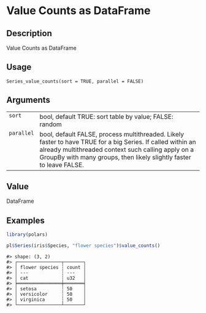 

# Value Counts as DataFrame

## Description

Value Counts as DataFrame

## Usage

<pre><code class='language-R'>Series_value_counts(sort = TRUE, parallel = FALSE)
</code></pre>

## Arguments

<table>
<tr>
<td style="white-space: nowrap; font-family: monospace; vertical-align: top">
<code id="Series_value_count_:_sort">sort</code>
</td>
<td>
bool, default TRUE: sort table by value; FALSE: random
</td>
</tr>
<tr>
<td style="white-space: nowrap; font-family: monospace; vertical-align: top">
<code id="Series_value_count_:_parallel">parallel</code>
</td>
<td>
bool, default FALSE, process multithreaded. Likely faster to have TRUE
for a big Series. If called within an already multithreaded context such
calling apply on a GroupBy with many groups, then likely slightly faster
to leave FALSE.
</td>
</tr>
</table>

## Value

DataFrame

## Examples

``` r
library(polars)

pl$Series(iris$Species, "flower species")$value_counts()
```

    #> shape: (3, 2)
    #> ┌────────────────┬───────┐
    #> │ flower species ┆ count │
    #> │ ---            ┆ ---   │
    #> │ cat            ┆ u32   │
    #> ╞════════════════╪═══════╡
    #> │ setosa         ┆ 50    │
    #> │ versicolor     ┆ 50    │
    #> │ virginica      ┆ 50    │
    #> └────────────────┴───────┘
